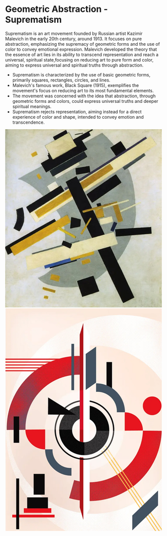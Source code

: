 # Geometric Abstraction - Suprematism
Suprematism is an art movement founded by Russian artist Kazimir Malevich in the early 20th century, around 1913. It focuses on pure abstraction, emphasizing the supremacy of geometric forms and the use of color to convey emotional expression. Malevich developed the theory that the essence of art lies in its ability to transcend representation and reach a universal, spiritual state,focusing on reducing art to pure form and color, aiming to express universal and spiritual truths through abstraction.
- Suprematism is characterized by the use of basic geometric forms, primarily squares, rectangles, circles, and lines.
- Malevich's famous work, Black Square (1915), exemplifies the movement's focus on reducing art to its most fundamental elements.
- The movement was concerned with the idea that abstraction, through geometric forms and colors, could express universal truths and deeper spiritual meanings.
- Suprematism rejects representation, aiming instead for a direct experience of color and shape, intended to convey emotion and transcendence.

![SuprematistComposition](./SuprematistComposition.jpg "SuprematistComposition")
![suprematism](./suprematism.jpg "suprematism")
